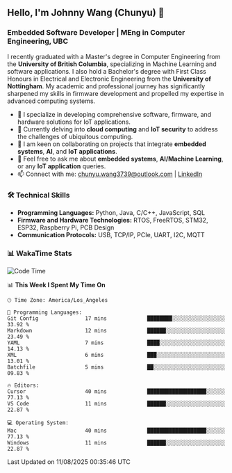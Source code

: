 ## Hello, I'm Johnny Wang (Chunyu) 👋

### Embedded Software Developer | MEng in Computer Engineering, UBC

I recently graduated with a Master's degree in Computer Engineering from the **University of British Columbia**, specializing in Machine Learning and software applications. I also hold a Bachelor's degree with First Class Honours in Electrical and Electronic Engineering from the **University of Nottingham**. My academic and professional journey has significantly sharpened my skills in firmware development and propelled my expertise in advanced computing systems.

- 🔭 I specialize in developing comprehensive software, firmware, and hardware solutions for IoT applications.
- 🌱 Currently delving into **cloud computing** and **IoT security** to address the challenges of ubiquitous computing.
- 🤝 I am keen on collaborating on projects that integrate **embedded systems**, **AI**, and **IoT applications**.
- 💬 Feel free to ask me about **embedded systems**, **AI/Machine Learning**, or any **IoT application** queries.
- 📫 Connect with me: [chunyu.wang3739@outlook.com](mailto:chunyu.wang3739@outlook.com) | [LinkedIn](https://www.linkedin.com/in/shycw1/)


### 🛠️ Technical Skills
- **Programming Languages:** Python, Java, C/C++, JavaScript, SQL
- **Firmware and Hardware Technologies:** RTOS, FreeRTOS, STM32, ESP32, Raspberry Pi, PCB Design
- **Communication Protocols:** USB, TCP/IP, PCIe, UART, I2C, MQTT

### 📊 WakaTime Stats
<!--START_SECTION:waka-->
![Code Time](http://img.shields.io/badge/Code%20Time-119%20hrs%2056%20mins-blue)

📊 **This Week I Spent My Time On** 

```text
🕑︎ Time Zone: America/Los_Angeles

💬 Programming Languages: 
Git Config               17 mins             ████████░░░░░░░░░░░░░░░░░   33.92 % 
Markdown                 12 mins             ██████░░░░░░░░░░░░░░░░░░░   23.49 % 
YAML                     7 mins              ████░░░░░░░░░░░░░░░░░░░░░   14.13 % 
XML                      6 mins              ███░░░░░░░░░░░░░░░░░░░░░░   13.01 % 
Batchfile                5 mins              ██░░░░░░░░░░░░░░░░░░░░░░░   09.83 % 

🔥 Editors: 
Cursor                   40 mins             ███████████████████░░░░░░   77.13 % 
VS Code                  11 mins             ██████░░░░░░░░░░░░░░░░░░░   22.87 % 

💻 Operating System: 
Mac                      40 mins             ███████████████████░░░░░░   77.13 % 
Windows                  11 mins             ██████░░░░░░░░░░░░░░░░░░░   22.87 % 
```


 Last Updated on 11/08/2025 00:35:46 UTC
<!--END_SECTION:waka-->
